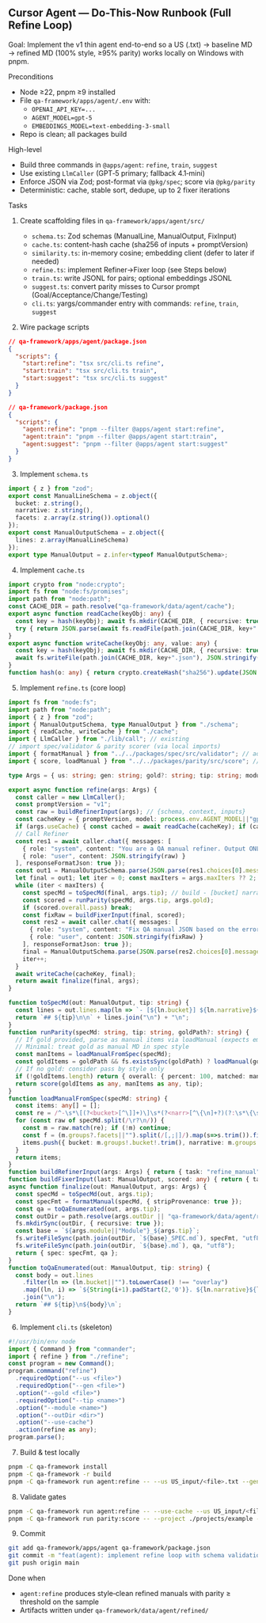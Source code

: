 ## Cursor Agent — Do-This-Now Runbook (Full Refine Loop)

Goal: Implement the v1 thin agent end-to-end so a US (.txt) → baseline MD → refined MD (100% style, ≥95% parity) works locally on Windows with pnpm.

Preconditions
- Node ≥22, pnpm ≥9 installed
- File `qa-framework/apps/agent/.env` with:
  - `OPENAI_API_KEY=...`
  - `AGENT_MODEL=gpt-5`
  - `EMBEDDINGS_MODEL=text-embedding-3-small`
- Repo is clean; all packages build

High-level
- Build three commands in `@apps/agent`: `refine`, `train`, `suggest`
- Use existing `LlmCaller` (GPT‑5 primary; fallback 4.1‑mini)
- Enforce JSON via Zod; post-format via `@pkg/spec`; score via `@pkg/parity`
- Deterministic: cache, stable sort, dedupe, up to 2 fixer iterations

Tasks
1) Create scaffolding files in `qa-framework/apps/agent/src/`
   - `schema.ts`: Zod schemas (ManualLine, ManualOutput, FixInput)
   - `cache.ts`: content-hash cache (sha256 of inputs + promptVersion)
   - `similarity.ts`: in-memory cosine; embedding client (defer to later if needed)
   - `refine.ts`: implement Refiner→Fixer loop (see Steps below)
   - `train.ts`: write JSONL for pairs; optional embeddings JSONL
   - `suggest.ts`: convert parity misses to Cursor prompt (Goal/Acceptance/Change/Testing)
   - `cli.ts`: yargs/commander entry with commands: `refine`, `train`, `suggest`

2) Wire package scripts
```json
// qa-framework/apps/agent/package.json
{
  "scripts": {
    "start:refine": "tsx src/cli.ts refine",
    "start:train": "tsx src/cli.ts train",
    "start:suggest": "tsx src/cli.ts suggest"
  }
}
```
```json
// qa-framework/package.json
{
  "scripts": {
    "agent:refine": "pnpm --filter @apps/agent start:refine",
    "agent:train": "pnpm --filter @apps/agent start:train",
    "agent:suggest": "pnpm --filter @apps/agent start:suggest"
  }
}
```

3) Implement `schema.ts`
```ts
import { z } from "zod";
export const ManualLineSchema = z.object({
  bucket: z.string(),
  narrative: z.string(),
  facets: z.array(z.string()).optional()
});
export const ManualOutputSchema = z.object({
  lines: z.array(ManualLineSchema)
});
export type ManualOutput = z.infer<typeof ManualOutputSchema>;
```

4) Implement `cache.ts`
```ts
import crypto from "node:crypto";
import fs from "node:fs/promises";
import path from "node:path";
const CACHE_DIR = path.resolve("qa-framework/data/agent/cache");
export async function readCache(keyObj: any) {
  const key = hash(keyObj); await fs.mkdir(CACHE_DIR, { recursive: true });
  try { return JSON.parse(await fs.readFile(path.join(CACHE_DIR, key+".json"), "utf8")); } catch { return null; }
}
export async function writeCache(keyObj: any, value: any) {
  const key = hash(keyObj); await fs.mkdir(CACHE_DIR, { recursive: true });
  await fs.writeFile(path.join(CACHE_DIR, key+".json"), JSON.stringify(value, null, 2), "utf8");
}
function hash(o: any) { return crypto.createHash("sha256").update(JSON.stringify(o)).digest("hex"); }
```

5) Implement `refine.ts` (core loop)
```ts
import fs from "node:fs";
import path from "node:path";
import { z } from "zod";
import { ManualOutputSchema, type ManualOutput } from "./schema";
import { readCache, writeCache } from "./cache";
import { LlmCaller } from "./lib/call"; // existing
// import spec/validator & parity scorer (via local imports)
import { formatManual } from "../../packages/spec/src/validator"; // adjust to actual export
import { score, loadManual } from "../../packages/parity/src/score"; // reuse scoring parse

type Args = { us: string; gen: string; gold?: string; tip: string; module?: string; outDir?: string; useCache?: boolean; maxIters?: number };

export async function refine(args: Args) {
  const caller = new LlmCaller();
  const promptVersion = "v1";
  const raw = buildRefinerInput(args); // {schema, context, inputs}
  const cacheKey = { promptVersion, model: process.env.AGENT_MODEL||"gpt-5", raw };
  if (args.useCache) { const cached = await readCache(cacheKey); if (cached) return await finalize(cached, args); }
  // Call Refiner
  const res1 = await caller.chat({ messages: [
    { role: "system", content: "You are a QA manual refiner. Output ONLY valid JSON per schema." },
    { role: "user", content: JSON.stringify(raw) }
  ], responseFormatJson: true });
  const out1 = ManualOutputSchema.parse(JSON.parse(res1.choices[0].message!.content!));
  let final = out1; let iter = 0; const maxIters = args.maxIters ?? 2;
  while (iter < maxIters) {
    const specMd = toSpecMd(final, args.tip); // build - [bucket] narrative {facets:...}
    const scored = runParity(specMd, args.tip, args.gold);
    if (scored.overall.pass) break;
    const fixRaw = buildFixerInput(final, scored);
    const res2 = await caller.chat({ messages: [
      { role: "system", content: "Fix QA manual JSON based on the errors. JSON only." },
      { role: "user", content: JSON.stringify(fixRaw) }
    ], responseFormatJson: true });
    final = ManualOutputSchema.parse(JSON.parse(res2.choices[0].message!.content!));
    iter++;
  }
  await writeCache(cacheKey, final);
  return await finalize(final, args);
}

function toSpecMd(out: ManualOutput, tip: string) {
  const lines = out.lines.map(ln => `- [${ln.bucket}] ${ln.narrative}${(ln.facets?.length?` {facets:${ln.facets.join(", ")}}`:"")}`);
  return `## ${tip}\n\n` + lines.join("\n") + "\n";
}
function runParity(specMd: string, tip: string, goldPath?: string) {
  // If gold provided, parse as manual items via loadManual (expects emitter style); else compute vs coverage YAML (extend later)
  // Minimal: treat gold as manual MD in spec style
  const manItems = loadManualFromSpec(specMd);
  const goldItems = goldPath && fs.existsSync(goldPath) ? loadManual(goldPath) : [];
  // If no gold: consider pass by style only
  if (!goldItems.length) return { overall: { percent: 100, matched: manItems.length, total: manItems.length, threshold: 95, pass: true } } as any;
  return score(goldItems as any, manItems as any, tip);
}
function loadManualFromSpec(specMd: string) {
  const items: any[] = [];
  const re = /^-\s*\[(?<bucket>[^\]]+)\]\s*(?<narr>[^\{\n]+?)(?:\s*\{\s*facets\s*:\s*(?<facets>[^}]+)\})?\s*$/i;
  for (const raw of specMd.split(/\r?\n/)) {
    const m = raw.match(re); if (!m) continue;
    const f = (m.groups?.facets||"").split(/[,;|]/).map(s=>s.trim()).filter(Boolean);
    items.push({ bucket: m.groups!.bucket!.trim(), narrative: m.groups!.narr!.trim(), facets: f });
  }
  return items;
}
function buildRefinerInput(args: Args) { return { task: "refine_manual", schema: {/* as in plan */}, context: {/* rules, vocab, examples */}, inputs: {/* us/gen/gold */} }; }
function buildFixerInput(last: ManualOutput, scored: any) { return { task: "fix_manual", errors: {/* from scored */}, last_output: last }; }
async function finalize(out: ManualOutput, args: Args) {
  const specMd = toSpecMd(out, args.tip);
  const specFmt = formatManual(specMd, { stripProvenance: true });
  const qa = toQaEnumerated(out, args.tip);
  const outDir = path.resolve(args.outDir || "qa-framework/data/agent/refined");
  fs.mkdirSync(outDir, { recursive: true });
  const base = `${args.module||"Module"}_${args.tip}`;
  fs.writeFileSync(path.join(outDir, `${base}_SPEC.md`), specFmt, "utf8");
  fs.writeFileSync(path.join(outDir, `${base}.md`), qa, "utf8");
  return { spec: specFmt, qa };
}
function toQaEnumerated(out: ManualOutput, tip: string) {
  const body = out.lines
    .filter(ln => (ln.bucket||"").toLowerCase() !== "overlay")
    .map((ln, i) => `${String(i+1).padStart(2,'0')}. ${ln.narrative}${ln.facets?.length?` {${ln.facets.join(', ')}}`:''}`)
    .join("\n");
  return `## ${tip}\n${body}\n`;
}
```

6) Implement `cli.ts` (skeleton)
```ts
#!/usr/bin/env node
import { Command } from "commander";
import { refine } from "./refine";
const program = new Command();
program.command("refine")
  .requiredOption("--us <file>")
  .requiredOption("--gen <file>")
  .option("--gold <file>")
  .requiredOption("--tip <name>")
  .option("--module <name>")
  .option("--outDir <dir>")
  .option("--use-cache")
  .action(refine as any);
program.parse();
```

7) Build & test locally
```bash
pnpm -C qa-framework install
pnpm -C qa-framework -r build
pnpm -C qa-framework run agent:refine -- --us US_input/<file>.txt --gen manual_output/<gen>.md --gold manual_output/<gold>.txt --tip Vizualizare --module Documente --use-cache
```

8) Validate gates
```bash
pnpm -C qa-framework run agent:refine -- --use-cache --us US_input/<file>.txt --gen manual_output/<gen>.md --tip Vizualizare --module Documente
pnpm -C qa-framework run parity:score -- --project ./projects/example --tip Vizualizare --manual qa-framework/data/agent/refined/Documente_Vizualizare_SPEC.md
```

9) Commit
```bash
git add qa-framework/apps/agent qa-framework/package.json
git commit -m "feat(agent): implement refine loop with schema validation, formatting and parity"
git push origin main
```

Done when
- `agent:refine` produces style‑clean refined manuals with parity ≥ threshold on the sample
- Artifacts written under `qa-framework/data/agent/refined/`


